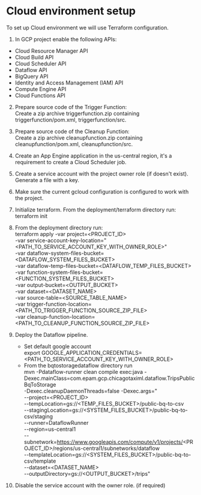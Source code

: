 # Cloud environment setup
To set up Cloud environment we will use Terraform configuration.

1. In GCP project enable the following APIs:  
- Cloud Resource Manager API
- Cloud Build API
- Cloud Scheduler API
- Dataflow API
- BigQuery API
- Identity and Access Management (IAM) API
- Compute Engine API
- Cloud Functions API

2. Prepare source code of the Trigger Function:  
Create a zip archive triggerfunction.zip containing triggerfunction/pom.xml, triggerfunction/src. 

3. Prepare source code of the Cleanup Function:  
Create a zip archive cleanupfunction.zip containing cleanupfunction/pom.xml, cleanupfunction/src. 

4. Create an App Engine application in the us-central region, it's a requirement to create a Cloud Scheduler job.

5. Create a service account with the project owner role (if doesn't exist). Generate a file with a key. 

6. Make sure the current gcloud configuration is configured to work with the project.

7. Initialize terraform. From the deployment/terraform directory run:  
terraform init

8. From the deployment directory run:  
   terraform apply -var project=<PROJECT_ID> \
   -var service-account-key-location="<PATH_TO_SERVICE_ACCOUNT_KEY_WITH_OWNER_ROLE>" \
   -var dataflow-system-files-bucket=<DATAFLOW_SYSTEM_FILES_BUCKET> \
   -var dataflow-temp-files-bucket=<DATAFLOW_TEMP_FILES_BUCKET> \
   -var function-system-files-bucket=<FUNCTION_SYSTEM_FILES_BUCKET> \
   -var output-bucket=<OUTPUT_BUCKET> \
   -var dataset=<DATASET_NAME> \
   -var source-table=<SOURCE_TABLE_NAME> \
   -var trigger-function-location=<PATH_TO_TRIGGER_FUNCTION_SOURCE_ZIP_FILE> \
   -var cleanup-function-location=<PATH_TO_CLEANUP_FUNCTION_SOURCE_ZIP_FILE>

9. Deploy the Dataflow pipeline. 
   - Set default google account  
     export GOOGLE_APPLICATION_CREDENTIALS=<PATH_TO_SERVICE_ACCOUNT_KEY_WITH_OWNER_ROLE>
   - From the bqtostoragedataflow directory run  
     mvn -Pdataflow-runner clean compile exec:java -Dexec.mainClass=com.epam.gcp.chicagotaximl.dataflow.TripsPublicBqToStorage \
     -Dexec.cleanupDaemonThreads=false -Dexec.args="\
     --project=<PROJECT_ID> \
     --tempLocation=gs://<TEMP_FILES_BUCKET>/public-bq-to-csv \
     --stagingLocation=gs://<SYSTEM_FILES_BUCKET>/public-bq-to-csv/staging \
     --runner=DataflowRunner \
     --region=us-central1 \
     --subnetwork=https://www.googleapis.com/compute/v1/projects/<PROJECT_ID>/regions/us-central1/subnetworks/dataflow \
     --templateLocation=gs://<SYSTEM_FILES_BUCKET>/public-bq-to-csv/template \
     --dataset=<DATASET_NAME> \
     --outputDirectory=gs://<OUTPUT_BUCKET>/trips"

10. Disable the service account with the owner role. (if required)

